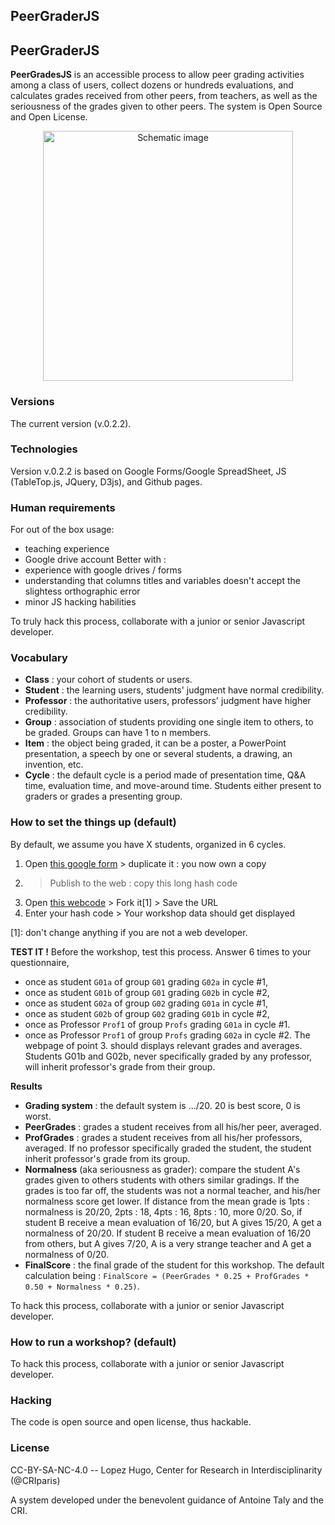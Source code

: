 PeerGraderJS
------------
## PeerGraderJS

**PeerGradesJS** is an accessible process to allow peer grading activities among a class of users, collect dozens or hundreds evaluations, and calculates grades received from other peers, from teachers, as well as the seriousness of the grades given to other peers. The system is Open Source and Open License.

<p align="center">
  <img width="400px" src="https://github.com/CyberCRI/PeerGradersJS/blob/master/img/PeerGraderJS-Class10-ani-900px-legend.gif?raw=true" alt="Schematic image"/>
</p>

### Versions
The current version (v.0.2.2).

### Technologies
Version v.0.2.2 is based on Google Forms/Google SpreadSheet, JS (TableTop.js, JQuery, D3js), and Github pages.

### Human requirements
For out of the box usage:
* teaching experience
* Google drive account
Better with :
* experience with google drives / forms
* understanding that columns titles and variables doesn't accept the slightess orthographic error
* minor JS hacking habilities

To truly hack this process, collaborate with a junior or senior Javascript developer.

### Vocabulary
* **Class** : your cohort of students or users.
* **Student** : the learning users, students' judgment have normal credibility.
* **Professor** : the authoritative users, professors' judgment have higher credibility.
* **Group** : association of students providing one single item to others, to be graded. Groups can have 1 to n members.
* **Item** : the object being graded, it can be a poster, a PowerPoint presentation, a speech by one or several students, a drawing, an invention, etc.
* **Cycle** : the default cycle is a period made of presentation time, Q&A time, evaluation time, and move-around time. Students either present to graders or grades a presenting group.

### How to set the things up (default)
By default, we assume you have X students, organized in 6 cycles.

1. Open [this google form]() > duplicate it : you now own a copy
2. > Publish to the web : copy this long hash code
3. Open [this webcode]() > Fork it[1] > Save the URL
4. Enter your hash code > Your workshop data should get displayed

[1]: don't change anything if you are not a web developer.

**TEST IT !**
Before the workshop, test this process. Answer 6 times to your questionnaire,
* once as student `G01a` of group `G01` grading `G02a` in cycle #1,
* once as student `G01b` of group `G01` grading `G02b` in cycle #2,
* once as student `G02a` of group `G02` grading `G01a` in cycle #1,
* once as student `G02b` of group `G02` grading `G01b` in cycle #2,
* once as Professor `Prof1` of group `Profs` grading `G01a` in cycle #1.
* once as Professor `Prof1` of group `Profs` grading `G02a` in cycle #2.
 The webpage of point 3. should displays relevant grades and averages.
 Students G01b and G02b, never specifically graded by any professor, will inherit professor's grade from their group.

**Results**
* **Grading system** : the default system is .../20. 20 is best score, 0 is worst.
* **PeerGrades** : grades a student receives from all his/her peer, averaged.
* **ProfGrades** : grades a student receives from all his/her professors, averaged. If no professor specifically graded the student, the student inherit professor's grade from its group.
* **Normalness** (aka seriousness as grader): compare the student A's grades given to others students with others similar gradings. If the grades is too far off, the students was not a normal teacher, and his/her normalness score get lower. If distance from the mean grade is 1pts : normalness is 20/20, 2pts : 18, 4pts : 16, 8pts : 10, more 0/20. So, if student B receive a mean evaluation of 16/20, but A gives 15/20, A get a normalness of 20/20. If student B receive a mean evaluation of 16/20 from others, but A gives 7/20, A is a very strange teacher and A get a normalness of 0/20.
* **FinalScore** : the final grade of the student for this workshop. The default calculation being : `FinalScore = (PeerGrades * 0.25 + ProfGrades * 0.50 + Normalness * 0.25)`.

To hack this process, collaborate with a junior or senior Javascript developer.

### How to run a workshop? (default)

To hack this process, collaborate with a junior or senior Javascript developer.

### Hacking
The code is open source and open license, thus hackable.

### License
CC-BY-SA-NC-4.0 -- Lopez Hugo, Center for Research in Interdisciplinarity (@CRIparis)

A system developed under the benevolent guidance of Antoine Taly and the CRI.

<!-- 
A [Pen](http://codepen.io/hugolpz/pen/BpLPQb) by [Lopez Hugo](http://codepen.io/hugolpz) on [CodePen](http://codepen.io/).
[License](http://codepen.io/hugolpz/pen/BpLPQb/license). -->

